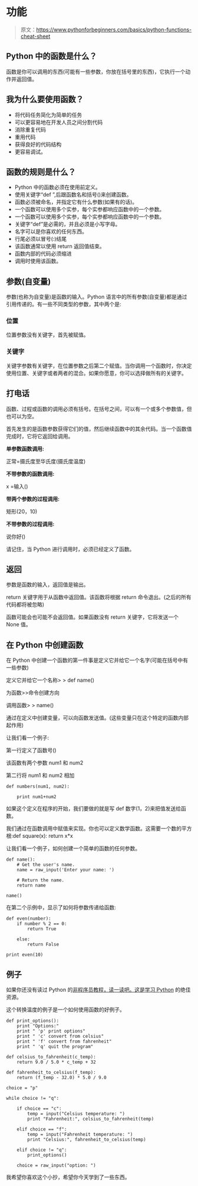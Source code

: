 # 功能

> 原文：<https://www.pythonforbeginners.com/basics/python-functions-cheat-sheet>

## Python 中的函数是什么？

函数是你可以调用的东西(可能有一些参数，你放在括号里的东西)，它执行一个动作并返回值。

## 我为什么要使用函数？

*   将代码任务简化为简单的任务
*   可以更容易地在开发人员之间分割代码
*   消除重复代码
*   重用代码
*   获得良好的代码结构
*   更容易调试。

## 函数的规则是什么？

*   Python 中的函数必须在使用前定义。
*   使用关键字“def ”,后跟函数名和括号()来创建函数。
*   函数必须被命名，并指定它有什么参数(如果有的话)。
*   一个函数可以使用多个实参，每个实参都响应函数中的一个参数。
*   一个函数可以使用多个实参，每个实参都响应函数中的一个参数。
*   关键字“def”是必需的，并且必须是小写字母。
*   名字可以是你喜欢的任何东西。
*   行尾必须以冒号(:)结尾
*   该函数通常以使用 return 返回值结束。
*   函数内部的代码必须缩进
*   调用时使用该函数。

## 参数(自变量)

参数(也称为自变量)是函数的输入。Python 语言中的所有参数(自变量)都是通过引用传递的。有一些不同类型的参数，其中两个是:

### 位置

位置参数没有关键字，首先被赋值。

### 关键字

关键字参数有关键字，在位置参数之后第二个赋值。当你调用一个函数时，你决定使用位置、关键字或者两者的混合。如果你愿意，你可以选择做所有的关键字。

## 打电话

函数、过程或函数的调用必须有括号。在括号之间，可以有一个或多个参数值，但也可以为空。

首先发生的是函数参数获得它们的值，然后继续函数中的其余代码。当一个函数值完成时，它将它返回给调用。

**单参数函数调用:**

正常=摄氏度至华氏度(摄氏度温度)

**不带参数的函数调用:**

x =输入()

**带两个参数的过程调用:**

矩形(20，10)

**不带参数的过程调用:**

说你好()

请记住，当 Python 进行调用时，必须已经定义了函数。

## 返回

参数是函数的输入，返回值是输出。

return 关键字用于从函数中返回值。该函数将根据 return 命令退出。(之后的所有代码都将被忽略)

函数可能会也可能不会返回值。如果函数没有 return 关键字，它将发送一个 None 值。

## 在 Python 中创建函数

在 Python 中创建一个函数的第一件事是定义它并给它一个名字(可能在括号中有一些参数)

定义它并给它一个名称> > def name()

为函数>>命令创建方向

调用函数> > name()

通过在定义中创建变量，可以向函数发送值。(这些变量只在这个特定的函数内部起作用)

让我们看一个例子:

第一行定义了函数号()

该函数有两个参数 num1 和 num2

第二行将 num1 和 num2 相加

```
def numbers(num1, num2): 

    print num1+num2 
```

如果这个定义在程序的开始，我们要做的就是写 def 数字(1，2)来把值发送给函数。

我们通过在函数调用中赋值来实现。你也可以定义数学函数。这需要一个数的平方根:def square(x): return x*x

让我们看一个例子，如何创建一个简单的函数的任何参数。

```
def name():
    # Get the user's name.
    name = raw_input('Enter your name: ') 

    # Return the name.
    return name         

name() 
```

在第二个示例中，显示了如何将参数传递给函数:

```
def even(number):        
    if number % 2 == 0:
        return True

    else:
        return False

print even(10) 
```

## 例子

如果你还没有读过 Python 的[非程序员教程，读一读吧。这是](https://en.wikibooks.org/wiki/Non-Programmer's_Tutorial_for_Python_2.6/Defining_Functions "non-programmers")[学习 Python](https://www.pythonforbeginners.com/learn-python) 的绝佳资源。

这个转换温度的例子是一个如何使用函数的好例子。

```
def print_options():
    print "Options:"
    print " 'p' print options"
    print " 'c' convert from celsius"
    print " 'f' convert from fahrenheit"
    print " 'q' quit the program"

def celsius_to_fahrenheit(c_temp):
    return 9.0 / 5.0 * c_temp + 32

def fahrenheit_to_celsius(f_temp):
    return (f_temp - 32.0) * 5.0 / 9.0

choice = "p"

while choice != "q":

    if choice == "c":
        temp = input("Celsius temperature: ")
        print "Fahrenheit:", celsius_to_fahrenheit(temp)

    elif choice == "f":
        temp = input("Fahrenheit temperature: ")
        print "Celsius:", fahrenheit_to_celsius(temp)

    elif choice != "q":
        print_options()

    choice = raw_input("option: ") 
```

我希望你喜欢这个小抄，希望你今天学到了一些东西。